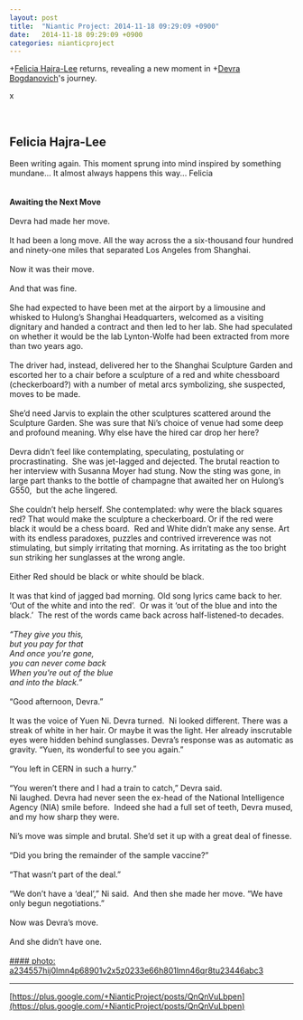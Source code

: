 ```yaml
---
layout: post
title:  "Niantic Project: 2014-11-18 09:29:09 +0900"
date:   2014-11-18 09:29:09 +0900
categories: nianticproject
---
```

+[Felicia Hajra-Lee](https://plus.google.com/118344555717370644832 "") returns, revealing a new moment in +[Devra Bogdanovich](https://plus.google.com/102598577258553073047 "")'s journey.

x<div class="shared"><br /><h2>Felicia Hajra-Lee</h2>Been writing again. This moment sprung into mind inspired by something mundane... It almost always happens this way... Felicia<br /><br /><br /><b>Awaiting the Next Move</b><br /><br />Devra had made her move. <br /><br />It had been a long move. All the way across the a six-thousand four hundred and ninety-one miles that separated Los Angeles from Shanghai.   <br /><br />Now it was their move. <br /><br />And that was fine. <br /><br />She had expected to have been met at the airport by a limousine and whisked to Hulong’s Shanghai Headquarters, welcomed as a visiting dignitary and handed a contract and then led to her lab. She had speculated on whether it would be the lab Lynton-Wolfe had been extracted from more than two years ago.<br /><br />The driver had, instead, delivered her to the Shanghai Sculpture Garden and escorted her to a chair before a sculpture of a red and white chessboard (checkerboard?) with a number of metal arcs symbolizing, she suspected, moves to be made. <br /><br />She’d need Jarvis to explain the other sculptures scattered around the Sculpture Garden. She was sure that Ni’s choice of venue had some deep and profound meaning. Why else have the hired car drop her here?<br /><br />Devra didn’t feel like contemplating, speculating, postulating or procrastinating.  She was jet-lagged and dejected. The brutal reaction to her interview with Susanna Moyer had stung. Now the sting was gone, in large part thanks to the bottle of champagne that awaited her on Hulong’s G550,  but the ache lingered.<br /><br />She couldn’t help herself. She contemplated: why were the black squares red? That would make the sculpture a checkerboard. Or if the red were black it would be a chess board.  Red and White didn’t make any sense. Art with its endless paradoxes, puzzles and contrived irreverence was not stimulating, but simply irritating that morning. As irritating as the too bright sun striking her sunglasses at the wrong angle.<br /><br />Either Red should be black or white should be black.  <br /><br />It was that kind of jagged bad morning. Old song lyrics came back to her. ‘Out of the white and into the red’.  Or was it ‘out of the blue and into the black.’  The rest of the words came back across half-listened-to decades.<br /><br />_“They give you this,<br />but you pay for that<br />And once you're gone,<br />you can never come back<br />When you're out of the blue<br />and into the black.”_<br /><br />“Good afternoon, Devra.”<br /><br />It was the voice of Yuen Ni. Devra turned.  Ni looked different. There was a streak of white in her hair. Or maybe it was the light. Her already inscrutable eyes were hidden behind sunglasses. Devra’s response was as automatic as gravity. “Yuen, its wonderful to see you again.”<br /><br />“You left in CERN in such a hurry.”<br /><br />“You weren’t there and I had a train to catch,” Devra said.  <br />Ni laughed. Devra had never seen the ex-head of the National Intelligence Agency (NIA) smile before.  Indeed she had a full set of teeth, Devra mused, and my how sharp they were.<br /><br />Ni’s move was simple and brutal. She’d set it up with a great deal of finesse.<br /><br />“Did you bring the remainder of the sample vaccine?”<br /><br />“That wasn’t part of the deal.”<br /><br />“We don’t have a ‘deal’,” Ni said.  And then she made her move. “We have only begun negotiations.”<br /><br />Now was Devra’s move.<br /><br />And she didn’t have one.<br /><br /></div>
[#### photo: a234557hij0lmn4p68901v2x5z0233e66h801lmn46qr8tu23446abc3](https://lh3.googleusercontent.com/-PFJ3egtB6eI/VGqPYTvvF2I/AAAAAAAAAJE/lWwwABTauV4/shanghai.jpg "")
- - -
[https://plus.google.com/+NianticProject/posts/QnQnVuLbpen](https://plus.google.com/+NianticProject/posts/QnQnVuLbpen)
